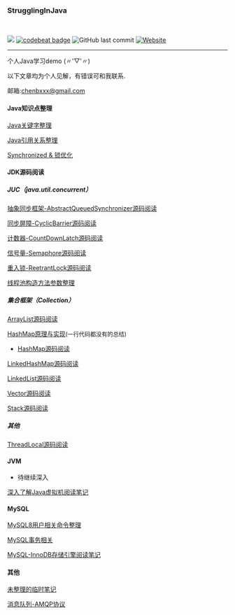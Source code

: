 ### StrugglingInJava
<div>    
<br/>

![](https://img.shields.io/badge/language-java-orange.svg)
[![codebeat badge](https://codebeat.co/badges/9e7c2bf7-18a2-4648-b2db-b7b92e70f747)](https://codebeat.co/projects/github-com-chenbxxx-strugglinginjava-master)
![GitHub last commit](https://img.shields.io/github/last-commit/google/skia.svg)
[![Website](https://img.shields.io/website-chenbxxx-down-green-red/https/shields.io.svg?label=my-blog)](https://chenbxxx.top)    

</div>

---

个人Java学习demo  (〃'▽'〃)

以下文章均为个人见解，有错误可和我联系.

邮箱:chenbxxx@gmail.com



#### Java知识点整理

[Java关键字整理](https://github.com/CheNbXxx/StrugglingInJava/wiki/Java%E5%85%B3%E9%94%AE%E5%AD%97%E6%95%B4%E7%90%86)

[Java引用关系整理](https://github.com/CheNbXxx/StrugglingInJava/wiki/Java%E4%B8%AD%E7%9A%84%E5%BC%95%E7%94%A8%E5%85%B3%E7%B3%BB)

[Synchronized & 锁优化](https://github.com/CheNbXxx/StrugglingInJava/wiki/Synchronzed&%E9%94%81%E4%BC%98%E5%8C%96)



#### JDK源码阅读

##### JUC（java.util.concurrent）

[抽象同步框架-AbstractQueuedSynchronizer源码阅读](https://github.com/CheNbXxx/StrugglingInJava/wiki/AbstractQueuedSynchronizer)

[同步屏障-CyclicBarrier源码阅读](https://github.com/CheNbXxx/StrugglingInJava/wiki/CyclicBarrier)

[计数器-CountDownLatch源码阅读](https://github.com/CheNbXxx/StrugglingInJava/wiki/CountDownLatch)

[信号量-Semaphore源码阅读](https://github.com/CheNbXxx/StrugglingInJava/wiki/Semaphore)

[重入锁-ReetrantLock源码阅读](https://github.com/CheNbXxx/StrugglingInJava/wiki/ReetrantLock)

[线程池构造方法参数整理](https://github.com/CheNbXxx/StrugglingInJava/wiki/ThreadPool)

##### 集合框架（Collection）

[ArrayList源码阅读](https://github.com/CheNbXxx/StrugglingInJava/wiki/ArrayList)

[HashMap原理与实现](https://github.com/CheNbXxx/StrugglingInJava/wiki/HashMap)<font size="2">(一行代码都没有的总结)</font>

- [HashMap源码阅读](https://github.com/CheNbXxx/StrugglingInJava/wiki/HashMap)

[LinkedHashMap源码阅读](https://github.com/CheNbXxx/StrugglingInJava/wiki/LinkedHashMap%E6%BA%90%E7%A0%81%E9%98%85%E8%AF%BB)

[LinkedList源码阅读](https://github.com/CheNbXxx/StrugglingInJava/wiki/LinkedList)

[Vector源码阅读](https://github.com/CheNbXxx/StrugglingInJava/wiki/Vector)

[Stack源码阅读](https://github.com/CheNbXxx/StrugglingInJava/wiki/Stack)

##### 其他

[ThreadLocal源码阅读](https://github.com/CheNbXxx/StrugglingInJava/wiki/ThreadLocal%E6%BA%90%E7%A0%81%E9%98%85%E8%AF%BB)



#### JVM

- 待继续深入

[深入了解Java虚拟机阅读笔记](https://github.com/CheNbXxx/StrugglingInJava/wiki/%E6%B7%B1%E5%85%A5%E4%BA%86%E8%A7%A3Java%E8%99%9A%E6%8B%9F%E6%9C%BA%E9%98%85%E8%AF%BB%E7%AC%94%E8%AE%B0)



#### MySQL

[MySQL8用户相关命令整理](https://github.com/CheNbXxx/StrugglingInJava/wiki/Mysql)

[MySQL事务相关](https://github.com/CheNbXxx/StrugglingInJava/wiki/Mysql%E5%9F%BA%E7%A1%80) 

[MySQL-InnoDB存储引擎阅读笔记](https://github.com/CheNbXxx/StrugglingInJava/wiki/MySQL-InnoDB%E5%AD%98%E5%82%A8%E5%BC%95%E6%93%8E%E8%AF%BB%E5%90%8E%E6%80%BB%E7%BB%93)



#### 其他

[未整理的临时笔记](https://github.com/CheNbXxx/StrugglingInJava/wiki/%E4%B8%B4%E6%97%B6%E7%AC%94%E8%AE%B0)

[消息队列-AMQP协议](https://github.com/CheNbXxx/StrugglingInJava/wiki/AMQP%E5%8D%8F%E8%AE%AE)
